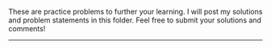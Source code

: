 These are practice problems to further your learning.  I will post my solutions and problem statements in this folder.
Feel free to submit your solutions and comments!

---

